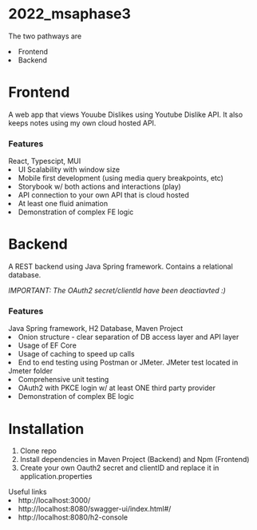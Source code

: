 # 2022_msaphase3
The two pathways are
<li> Frontend </li>
<li> Backend </li>


# Frontend
<p>A web app that views Youube Dislikes using Youtube Dislike API. It also keeps notes using my own cloud hosted API.</p>
<h3>Features</h3>
React, Typescipt, MUI
<li> UI Scalability with window size</li> 
<li> Mobile first development (using media query breakpoints, etc)</li> 
<li> Storybook w/ both actions and interactions (play)</li> 
<li> API connection to your own API that is cloud hosted</li> 
<li> At least one fluid animation</li> 
<li> Demonstration of complex FE logic</li> 

# Backend
<p> A REST backend using Java Spring framework. Contains a relational database.<p>
<i>IMPORTANT: The OAuth2 secret/clientId have been deactiavted :)</i>

<h3>Features</h3>
Java Spring framework, H2 Database, Maven Project</li> 
<li> Onion structure - clear separation of DB access layer and API layer</li> 
<li>Usage of EF Core</li> 
<li>Usage of caching to speed up calls</li> 
<li>End to end testing using Postman or JMeter. JMeter test located in Jmeter folder</li> 
<li>Comprehensive unit testing</li> 
<li>OAuth2 with PKCE login w/ at least ONE third party provider</li>
<li>Demonstration of complex BE logic</li>

# Installation
<ol>
<li> Clone repo </li>
<li>Install dependencies in Maven Project (Backend) and Npm (Frontend)</li>
<li>Create your own Oauth2 secret and clientID and replace it in application.properties</li>
</ol>
Useful links
<li>http://localhost:3000/</li>
<li>http://localhost:8080/swagger-ui/index.html#/</li>
<li>http://localhost:8080/h2-console</li>
